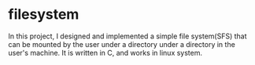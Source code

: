 # filesystem
In this project, I designed and implemented a simple file system(SFS) that can be mounted by the user under a directory under
a directory in the user's machine. It is written in C, and works in linux system.
